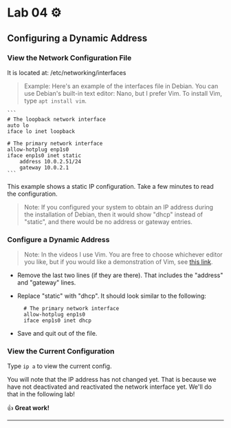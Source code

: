 # Lab 04 ⚙️

## Configuring a Dynamic Address

### View the Network Configuration File

It is located at: /etc/networking/interfaces

> Example:
    Here's an example of the interfaces file in Debian. You can use Debian's built-in text editor: Nano, but I prefer Vim. To install Vim, type `apt install vim`. 

    ```
    # The loopback network interface
    auto lo
    iface lo inet loopback

    # The primary network interface
    allow-hotplug enp1s0
    iface enp1s0 inet static
        address 10.0.2.51/24
        gateway 10.0.2.1
    ```

This example shows a static IP configuration.	Take a few minutes to read the configuration.
	
> Note: If you configured your system to obtain an IP address during the installation of Debian, then it would show "dhcp" instead of "static", and there would be no address or gateway entries. 

### Configure a Dynamic Address

> Note: In the videos I use Vim. You are free to choose whichever editor you like, but if you would like a demonstration of Vim, see [this link](https://prowse.tech/vim/).

- Remove the last two lines (if they are there). That includes the "address" and "gateway" lines.
- Replace "static" with "dhcp". It should look similar to the following:
  ```
	# The primary network interface
    allow-hotplug enp1s0
    iface enp1s0 inet dhcp
	```

- Save and quit out of the file.

### View the Current Configuration
Type `ip a` to view the current config. 

You will note that the IP address has not changed yet. That is because we have not deactivated and reactivated the network interface yet. We'll do that in the following lab!

👍 **Great work!**

---
